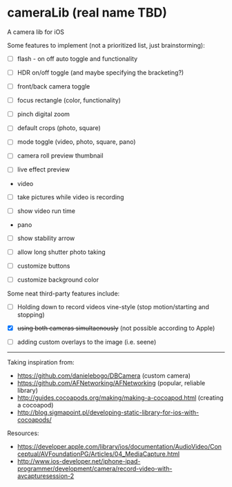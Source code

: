 cameraLib (real name TBD)
=========

A camera lib for iOS

Some features to implement (not a prioritized list, just brainstorming):

- [ ] flash - on off auto toggle and functionality
 
- [ ] HDR on/off toggle (and maybe specifying the bracketing?)

- [ ] front/back camera toggle

- [ ] focus rectangle (color, functionality)

- [ ] pinch digital zoom

- [ ] default crops (photo, square)

- [ ] mode toggle (video, photo, square, pano)

- [ ] camera roll preview thumbnail

- [ ] live effect preview

- video 

 - [ ] take pictures while video is recording

 - [ ] show video run time

- pano

 - [ ] show stability arrow

 - [ ]  allow long shutter photo taking

- [ ] customize buttons

- [ ] customize background color



Some neat third-party features include:

- [ ] Holding down to record videos vine-style (stop motion/starting and stopping)

- [x] ~~using both cameras simultaenously~~ (not possible according to Apple)

- [ ] adding custom overlays to the image (i.e. seene)


----------

Taking inspiration from:
- https://github.com/danielebogo/DBCamera (custom camera)
- https://github.com/AFNetworking/AFNetworking (popular, reliable library)
- http://guides.cocoapods.org/making/making-a-cocoapod.html (creating a cocoapod)
- http://blog.sigmapoint.pl/developing-static-library-for-ios-with-cocoapods/
  
Resources:
- https://developer.apple.com/library/ios/documentation/AudioVideo/Conceptual/AVFoundationPG/Articles/04_MediaCapture.html
- http://www.ios-developer.net/iphone-ipad-programmer/development/camera/record-video-with-avcapturesession-2
